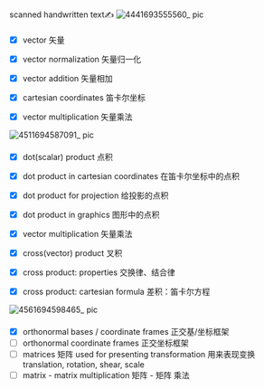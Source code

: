 scanned handwritten text✍️
![4441693555560_ pic](https://github.com/ChenxingWang93/ComputationalGeometry/assets/31954987/50b3e6b0-574c-4fc1-a0d5-075c4091ea9e)


####
- [x] vector 矢量
- [x] vector normalization 矢量归一化
- [x] vector addition 矢量相加
- [x] cartesian coordinates 笛卡尔坐标
- [x] vector multiplication 矢量乘法


![4511694587091_ pic](https://github.com/ChenxingWang93/ComputationalGeometry/assets/31954987/32898032-e2e3-495e-b89f-9ecb79d04465)

#### 
- [x] dot(scalar) product 点积
- [x] dot product in cartesian coordinates 在笛卡尔坐标中的点积
- [x] dot product for projection 给投影的点积
- [x] dot product in graphics 图形中的点积
- [x] vector multiplication 矢量乘法
- [x] cross(vector) product 叉积
- [x] cross product: properties 交换律、结合律

- [x] cross product: cartesian formula 差积：笛卡尔方程

![4561694598465_ pic](https://github.com/ChenxingWang93/ComputationalGeometry/assets/31954987/c3b43b1b-d492-45ad-ac71-77903c7c6b0f)

####
- [x] orthonormal bases / coordinate frames 正交基/坐标框架
- [ ] orthonormal coordinate frames 正交坐标框架
- [ ] matrices 矩阵 used for presenting transformation 用来表现变换 translation, rotation, shear, scale
- [ ] matrix - matrix multiplication 矩阵 - 矩阵 乘法 
